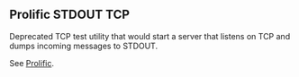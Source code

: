 ## Prolific STDOUT TCP

Deprecated TCP test utility that would start a server that listens on TCP and
dumps incoming messages to STDOUT.

See [Prolific](https://github.com/bigeasy/prolific).
